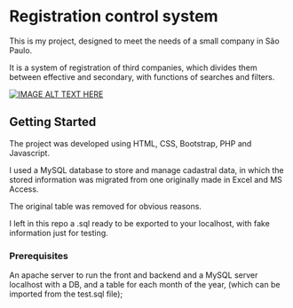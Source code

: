 # Registration control system

This is my project, designed to meet the needs of a small company in São Paulo.

It is a system of registration of third companies, which divides them between effective and secondary, with functions of searches and filters.

[![IMAGE ALT TEXT HERE](https://img.youtube.com/vi/EtAjsxe0geI/0.jpg)](https://www.youtube.com/watch?v=EtAjsxe0geI)

## Getting Started

The project was developed using HTML, CSS, Bootstrap, PHP and Javascript.

I used a MySQL database to store and manage cadastral data, in which the stored information was migrated from one originally made in Excel and MS Access.

The original table was removed for obvious reasons. 

I left in this repo a .sql ready to be exported to your localhost, with fake information just for testing.

### Prerequisites


An apache server to run the front and backend and a MySQL server localhost with a DB, and a table  for each month of the year, (which can be imported from the test.sql file);



